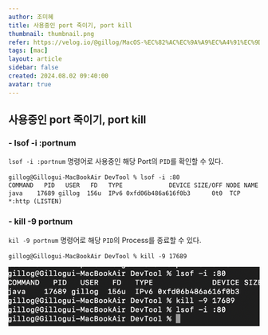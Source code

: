 ```yaml
---
author: 조미혜
title: 사용중인 port 죽이기, port kill
thumbnail: thumbnail.png
refer: https://velog.io/@gillog/MacOS-%EC%82%AC%EC%9A%A9%EC%A4%91%EC%9D%B8-Port-%EC%A3%BD%EC%9D%B4%EA%B8%B0-Port-Kill
tags: [mac]
layout: article
sidebar: false
created: 2024.08.02 09:40:00
avatar: true
---
```


## 사용중인 port 죽이기, port kill


### - lsof -i :portnum
`lsof -i :portnum` 명령어로 사용중인 해당 Port의 `PID`를 확인할 수 있다. 

```
gillog@Gillogui-MacBookAir DevTool % lsof -i :80
COMMAND   PID   USER   FD   TYPE             DEVICE SIZE/OFF NODE NAME
java    17689 gillog  156u  IPv6 0xfd06b486a616f0b3      0t0  TCP *:http (LISTEN)
```

### - kill -9 portnum
`kil -9 portnum` 명령어로 해당 `PID`의 Process를 종료할 수 있다.

```
gillog@Gillogui-MacBookAir DevTool % kill -9 17689
```
![](01.png)